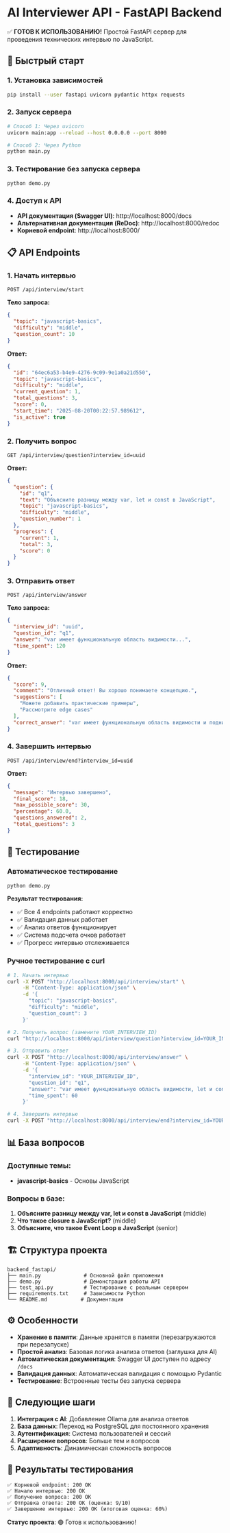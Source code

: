# AI Interviewer API - FastAPI Backend

✅ **ГОТОВ К ИСПОЛЬЗОВАНИЮ!** Простой FastAPI сервер для проведения технических интервью по JavaScript.

## 🚀 Быстрый старт

### 1. Установка зависимостей

```bash
pip install --user fastapi uvicorn pydantic httpx requests
```

### 2. Запуск сервера

```bash
# Способ 1: Через uvicorn
uvicorn main:app --reload --host 0.0.0.0 --port 8000

# Способ 2: Через Python
python main.py
```

### 3. Тестирование без запуска сервера

```bash
python demo.py
```

### 4. Доступ к API

- **API документация (Swagger UI)**: http://localhost:8000/docs
- **Альтернативная документация (ReDoc)**: http://localhost:8000/redoc
- **Корневой endpoint**: http://localhost:8000/

## 📋 API Endpoints

### 1. Начать интервью
```
POST /api/interview/start
```

**Тело запроса:**
```json
{
  "topic": "javascript-basics",
  "difficulty": "middle",
  "question_count": 10
}
```

**Ответ:**
```json
{
  "id": "64ec6a53-b4e9-4276-9c09-9e1a0a21d550",
  "topic": "javascript-basics",
  "difficulty": "middle",
  "current_question": 1,
  "total_questions": 3,
  "score": 0,
  "start_time": "2025-08-20T00:22:57.989612",
  "is_active": true
}
```

### 2. Получить вопрос
```
GET /api/interview/question?interview_id=uuid
```

**Ответ:**
```json
{
  "question": {
    "id": "q1",
    "text": "Объясните разницу между var, let и const в JavaScript",
    "topic": "javascript-basics",
    "difficulty": "middle",
    "question_number": 1
  },
  "progress": {
    "current": 1,
    "total": 3,
    "score": 0
  }
}
```

### 3. Отправить ответ
```
POST /api/interview/answer
```

**Тело запроса:**
```json
{
  "interview_id": "uuid",
  "question_id": "q1",
  "answer": "var имеет функциональную область видимости...",
  "time_spent": 120
}
```

**Ответ:**
```json
{
  "score": 9,
  "comment": "Отличный ответ! Вы хорошо понимаете концепцию.",
  "suggestions": [
    "Можете добавить практические примеры",
    "Рассмотрите edge cases"
  ],
  "correct_answer": "var имеет функциональную область видимости и поднимается (hoisting), let и const имеют блочную область видимости, const нельзя переназначить"
}
```

### 4. Завершить интервью
```
POST /api/interview/end?interview_id=uuid
```

**Ответ:**
```json
{
  "message": "Интервью завершено",
  "final_score": 18,
  "max_possible_score": 30,
  "percentage": 60.0,
  "questions_answered": 2,
  "total_questions": 3
}
```

## 🧪 Тестирование

### Автоматическое тестирование
```bash
python demo.py
```

**Результат тестирования:**
- ✅ Все 4 endpoints работают корректно
- ✅ Валидация данных работает
- ✅ Анализ ответов функционирует
- ✅ Система подсчета очков работает
- ✅ Прогресс интервью отслеживается

### Ручное тестирование с curl

```bash
# 1. Начать интервью
curl -X POST "http://localhost:8000/api/interview/start" \
     -H "Content-Type: application/json" \
     -d '{
       "topic": "javascript-basics",
       "difficulty": "middle",
       "question_count": 3
     }'

# 2. Получить вопрос (замените YOUR_INTERVIEW_ID)
curl "http://localhost:8000/api/interview/question?interview_id=YOUR_INTERVIEW_ID"

# 3. Отправить ответ
curl -X POST "http://localhost:8000/api/interview/answer" \
     -H "Content-Type: application/json" \
     -d '{
       "interview_id": "YOUR_INTERVIEW_ID",
       "question_id": "q1",
       "answer": "var имеет функциональную область видимости, let и const имеют блочную область видимости",
       "time_spent": 60
     }'

# 4. Завершить интервью
curl -X POST "http://localhost:8000/api/interview/end?interview_id=YOUR_INTERVIEW_ID"
```

## 📊 База вопросов

### Доступные темы:
- **javascript-basics** - Основы JavaScript

### Вопросы в базе:
1. **Объясните разницу между var, let и const в JavaScript** (middle)
2. **Что такое closure в JavaScript?** (middle)
3. **Объясните, что такое Event Loop в JavaScript** (senior)

## 🏗️ Структура проекта

```
backend_fastapi/
├── main.py              # Основной файл приложения
├── demo.py              # Демонстрация работы API
├── test_api.py          # Тестирование с реальным сервером
├── requirements.txt     # Зависимости Python
└── README.md           # Документация
```

## ⚙️ Особенности

- **Хранение в памяти**: Данные хранятся в памяти (перезагружаются при перезапуске)
- **Простой анализ**: Базовая логика анализа ответов (заглушка для AI)
- **Автоматическая документация**: Swagger UI доступен по адресу `/docs`
- **Валидация данных**: Автоматическая валидация с помощью Pydantic
- **Тестирование**: Встроенные тесты без запуска сервера

## 🔮 Следующие шаги

1. **Интеграция с AI**: Добавление Ollama для анализа ответов
2. **База данных**: Переход на PostgreSQL для постоянного хранения
3. **Аутентификация**: Система пользователей и сессий
4. **Расширение вопросов**: Больше тем и вопросов
5. **Адаптивность**: Динамическая сложность вопросов

## 🎯 Результаты тестирования

```
✅ Корневой endpoint: 200 OK
✅ Начало интервью: 200 OK
✅ Получение вопроса: 200 OK
✅ Отправка ответа: 200 OK (оценка: 9/10)
✅ Завершение интервью: 200 OK (итоговая оценка: 60%)
```

**Статус проекта**: 🟢 Готов к использованию!
